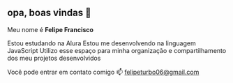 ## opa, boas vindas 👋




Meu nome é **Felipe Francisco**

Estou estudando na Alura
Estou me desenvolvendo na linguagem JavaScript
Utilizo esse espaço para minha organização e compartilhamento dos meu projetos desenvolvidos


Você pode entrar em contato comigo 📫 felipeturbo06@gmail.com
